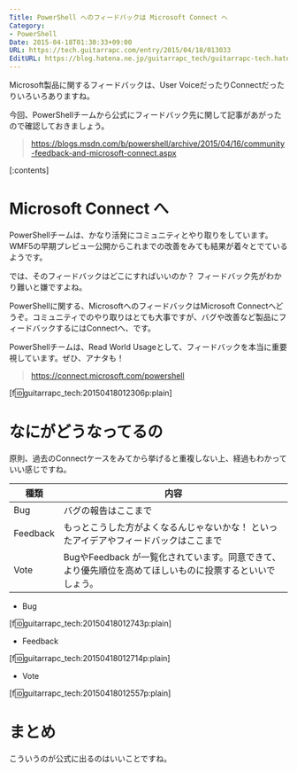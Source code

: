 ```yaml
---
Title: PowerShell へのフィードバックは Microsoft Connect へ
Category:
- PowerShell
Date: 2015-04-18T01:30:33+09:00
URL: https://tech.guitarrapc.com/entry/2015/04/18/013033
EditURL: https://blog.hatena.ne.jp/guitarrapc_tech/guitarrapc-tech.hatenablog.com/atom/entry/8454420450091849228
---
```


Microsoft製品に関するフィードバックは、User VoiceだったりConnectだったりいろいろありますね。

今回、PowerShellチームから公式にフィードバック先に関して記事があがったので確認しておきましょう。

> https://blogs.msdn.com/b/powershell/archive/2015/04/16/community-feedback-and-microsoft-connect.aspx


[:contents]

# Microsoft Connect へ

PowerShellチームは、かなり活発にコミュニティとやり取りをしています。WMF5の早期プレビュー公開からこれまでの改善をみても結果が着々とでているようです。

では、そのフィードバックはどこにすればいいのか？ フィードバック先がわかり難いと嫌ですよね。

PowerShellに関する、MicrosoftへのフィードバックはMicrosoft Connectへどうぞ。コミュニティでのやり取りはとても大事ですが、バグや改善など製品にフィードバックするにはConnectへ、です。

PowerShellチームは、Read World Usageとして、フィードバックを本当に重要視しています。ぜひ、アナタも！

> https://connect.microsoft.com/powershell

[f:id:guitarrapc_tech:20150418012306p:plain]


# なにがどうなってるの

原則、過去のConnectケースをみてから挙げると重複しない上、経過もわかっていい感じですね。

種類|内容
----|----
Bug|バグの報告はここまで
Feedback | もっとこうした方がよくなるんじゃないかな！ といったアイデアやフィードバックはここまで
Vote | BugやFeedback が一覧化されています。同意できて、より優先順位を高めてほしいものに投票するといいでしょう。

- Bug

[f:id:guitarrapc_tech:20150418012743p:plain]

- Feedback

[f:id:guitarrapc_tech:20150418012714p:plain]

- Vote

[f:id:guitarrapc_tech:20150418012557p:plain]

# まとめ


こういうのが公式に出るのはいいことですね。
